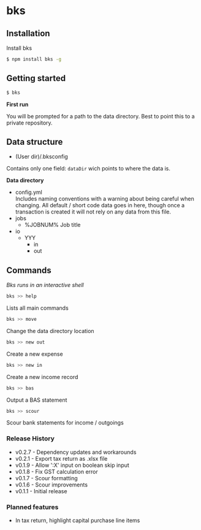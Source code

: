 bks
===

Installation
------------

Install bks
```bash
$ npm install bks -g
```

Getting started
---------------

```bash
$ bks
```

**First run**

You will be prompted for a path to the data directory. Best to point this to a private 
repository.

Data structure
--------------

- (User dir)/.bksconfig

Contains only one field: `dataDir` wich points to where the data is.

**Data directory**

- config.yml  
Includes naming conventions with a warning about being careful when changing.
All default / short code data goes in here, though once a transaction is created it will
not rely on any data from this file.
- jobs
	- %JOBNUM% Job title
- io
  - YYY
    - in
    - out

Commands
-----------------

*Bks runs in an interactive shell*

```bash
bks >> help
```
Lists all main commands

```bash
bks >> move
```
Change the data directory location

```bash
bks >> new out
```
Create a new expense

```bash
bks >> new in
```
Create a new income record

```bash
bks >> bas
```
Output a BAS statement

```bash
bks >> scour
```
Scour bank statements for income / outgoings

### Release History ###

- v0.2.7 - Dependency updates and workarounds
- v0.2.1 - Export tax return as .xlsx file
- v0.1.9 - Allow ':X' input on boolean skip input
- v0.1.8 - Fix GST calculation error
- v0.1.7 - Scour formatting
- v0.1.6 - Scour improvements
- v0.1.1 - Initial release

### Planned features ###

- In tax return, highlight capital purchase line items


